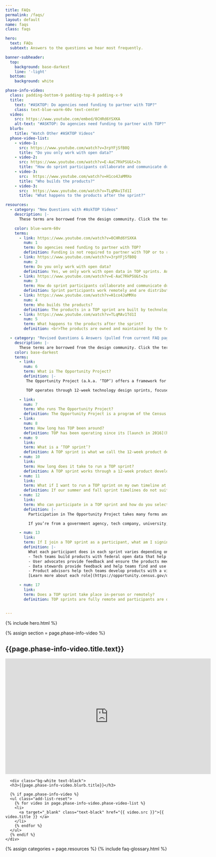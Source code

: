 ```yaml
---
title: FAQs
permalink: /faqs/
layout: default
name: faqs
class: faqs

hero:
  text: FAQs
  subtext: Answers to the questions we hear most frequently.

banner-subheader:
  top:
    background: base-darkest
    line: '-light'
  bottom:
    background: white

phase-info-video:
  class: padding-bottom-9 padding-top-8 padding-x-9
  title:
    text: "#ASKTOP: Do agencies need funding to partner with TOP?"
    class: text-blue-warm-60v text-center
  video:
    src: https://www.youtube.com/embed/0CHRd6YSXKA
    alt-text: "#ASKTOP: Do agencies need funding to partner with TOP?"
  blurb:
    title: "Watch Other #ASKTOP Videos"
  phase-video-list:
    - video-1:
      src: https://www.youtube.com/watch?v=3rpYFjSfB0Q
      title: "Do you only work with open data?"
    - video-2:
      src: https://www.youtube.com/watch?v=E-AaC7RkPSU&t=3s
      title: "How do sprint participants collaborate and communicate during sprints?"
    - video-3:
      src:  https://www.youtube.com/watch?v=H1co4JaMMXo
      title: "Who builds the products?"
    - video-3:
      src:  https://www.youtube.com/watch?v=TLqMAv1Td1I
      title: "What happens to the products after the sprint?"

resources:
  - category: "New Questions with #AskTOP Videos"
    description: |-
      These terms are borrowed from the design community. Click the term for additional resources and the source of each definition. Below are some key terms that are referenced in the toolkit:

    color: blue-warm-60v
    terms:
      - link: https://www.youtube.com/watch?v=0CHRd6YSXKA
        num: 1
        term: Do agencies need funding to partner with TOP?
        definition: Funding is not required to partner with TOP or to run a TOP sprint. You are welcome to use the [TOPx Toolkit](https://opportunity.census.gov/topx-toolkit/) to run your own TOP sprint at any time and doing so does not necessarily require a budget. What you should plan to do is spend some staff time on all the aspects of managing your TOP sprint – including sending weekly emails, recruiting participants, and other tasks through the three phases of the TOP process. If you feel that you'll need more assistance from our team at Census Open Innovation Labs, please [reach out to us](mailto:census.opportunityproject@census.gov) to explore an interagency agreement.
      - link: https://www.youtube.com/watch?v=3rpYFjSfB0Q
        num: 2
        term: Do you only work with open data?
        definition: Yes, we only work with open data in TOP sprints. Any data utilized in TOP sprints should be open for public use by the time the sprint begins. In some cases, agencies have opened new datasets for the first time as part of their sprints. However, if the dataset is in the process of being published, but is not yet open when the sprint begins, this can cause problems for tech teams and the sprint timeline. In addition to open data, tech teams are welcome to use any proprietary data or restricted-use data they have access to.
      - link: https://www.youtube.com/watch?v=E-AaC7RkPSU&t=3s
        num: 3
        term: How do sprint participants collaborate and communicate during sprints?
        definition: Sprint participants work remotely and are distributed all across the country. Participants collaborate via weekly emails and virtual milestone sessions every two to three weeks. We also use communication platforms such as Slack to allow for asynchronous chats between all the members of the sprint cohort including the tech teams, user advocates, and data stewards.
      - link: https://www.youtube.com/watch?v=H1co4JaMMXo
        num: 4
        term: Who builds the products?
        definition: The products in a TOP sprint are built by technologists outside of government. Past participants include some of the largest global companies, as well as startups, small businesses, and students. Visit our [product gallery](https://opportunity.census.gov/showcase/) to learn more about past teams and the products they built.
      - link: https://www.youtube.com/watch?v=TLqMAv1Td1I
        num: 5
        term: What happens to the products after the sprint?
        definition: <br>The products are owned and maintained by the tech teams that built them. They determine what path to take after the sprints, including commercialization, delivering new features to existing customers or users, or sometimes open-sourcing the products or handing them off to a partner. Government contracts are not an intended outcome of the sprints; however, some agencies have chosen to pursue licensing or procurement for products that serve their missions.<br><br>

  - category: "Revised Questions & Answers (pulled from current FAQ page)"
    description: |-
      These terms are borrowed from the design community. Click the term for additional resources and the source of each definition. Below are some key terms that are referenced in the toolkit:
    color: base-darkest
    terms:
      - link:
        num: 6
        term: What is The Opportunity Project?
        definition: |-
         The Opportunity Project (a.k.a. ‘TOP’) offers a framework for government agencies to facilitate collaboration between technologists and community organizations in order to rapidly design digital solutions for the public good.<br><br>

         TOP operates through 12-week technology design sprints, focused on the nation’s toughest challenges, from the opioid crisis and disaster relief to improving STEM education and workforce development. To date, over 200 digital products have been created, using open data to serve families, businesses, and communities nationwide.

      - link:
        num: 7
        term: Who runs The Opportunity Project?
        definition: The Opportunity Project is a program of the Census Open Innovation Labs (a.k.a. ‘COIL’) at the U.S. Census Bureau. Learn more about [COIL](https://coil.census.gov).
      - link:
        num: 8
        term: How long has TOP been around?
        definition: TOP has been operating since its [launch in 2016](https://obamawhitehouse.archives.gov/photos-and-video/video/2016/10/06/opportunity-project-white-house-demos). Since then, TOP’s thousands of participants have created 200+ digital [products](https://opportunity.census.gov/showcase/).
      - num: 9
        link:
        term: What is a ‘TOP sprint’?
        definition: A TOP sprint is what we call the 12-week product development cycle during which government agencies, technologists, and community organizations rapidly design digital solutions for the public good.
      - num: 10
        link:
        term: How long does it take to run a TOP sprint?
        definition: A TOP sprint works through a 12-week product development cycle. Prior to the sprint launch, federal agencies first define problem statements, and then collaborate with technologists and community advocates outside of government, who rapidly build digital products to solve those challenges using open data. The process from start to finish can take between three and five months.
      - num: 11
        link:
        term: What if I want to run a TOP sprint on my own timeline at my agency?
        definition: If our summer and fall sprint timelines do not suit your needs, the TOP team has developed the [TOPx Toolkit for federal agencies](https://opportunity.census.gov/topx-toolkit/), a step-by-step guide on how to facilitate a TOP sprint at your agency. The TOPx Toolkit enables federal agencies to run a TOP sprint on a flexible and modifiable timeline. It provides users with the necessary information and tools to execute a TOP sprint.
      - num: 12
        link:
        term: Who can participate in a TOP sprint and how do you select participants?
        definition: |-
          Participation in The Opportunity Project takes many forms and is open to the general public. Participants are selected based on skill sets, expertise, and alignment with specific problem statements that have been selected in a given year.<br><br>

          If you’re from a government agency, tech company, university, community organization, NGO, or other entity and would like to participate in a future TOP sprint, please [contact us](mailto: census.opportunityproject@census.gov).

      - num: 13
        link:
        term: If I join a TOP sprint as a participant, what am I signing up for?
        definition: |-
          What each participant does in each sprint varies depending on their role:
          - Tech teams build products with federal open data that help solve national challenges.<br>
          - User advocates provide feedback and ensure the products meet real user needs.<br>
          - Data stewards provide feedback and help teams find and use relevant federal open datasets.<br>
          - Product advisors help tech teams develop products with a viable long term strategy.<br><br>
          [Learn more about each role](https://opportunity.census.gov/our-process/#how-it-works) and [sign up to receive updates](https://public.govdelivery.com/accounts/USCENSUS/signup/16610) about upcoming sprints	and opportunities to engage with us.

      - num: 17
        link:
        term: Does a TOP sprint take place in-person or remotely?
        definition: TOP sprints are fully remote and participants are distributed all across the country. There may be opportunities in the future for in-person workshops and events.


---
```


{% include hero.html %}
<!-- video section -->
{% assign section = page.phase-info-video %}
<section class="video-section bg-gray-10 padding-top-8">
  <h2 class="text-center">{{page.phase-info-video.title.text}}</h2>
  <div class="iframe-content">
    <iframe width="640" height="360" src="https://www.youtube.com/embed/0CHRd6YSXKA" class="border-0"
      title="#ASKTOP: Does it Cost Money to Partner with TOP?" frameborder="0"
      allow="accelerometer; autoplay; clipboard-write; encrypted-media; gyroscope; picture-in-picture; web-share"
      allowfullscreen></iframe>

      <div class="bg-white text-black">
      <h3>{{page.phase-info-video.blurb.title}}</h3>

      {% if page.phase-info-video %}
      <ul class="add-list-reset">
        {% for video in page.phase-info-video.phase-video-list %}
        <li>
          <a target="_blank" class="text-black" href="{{ video.src }}">{{ video.title }} </a>
        </li>
        {% endfor %}
      </ul>
      {% endif %}
    </div>
  </div>
</section>
<!--  -->
{% assign categories = page.resources %}
{% include faq-glossary.html %}
<br>
<br>
